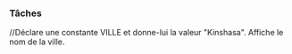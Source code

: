 ### Tâches
//Déclare une constante VILLE et donne-lui la valeur "Kinshasa". Affiche le nom de la ville.


